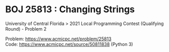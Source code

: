 # BOJ 25813 : Changing Strings  
University of Central Florida > 2021 Local Programming Contest (Qualifying Round) - Problem 2  
  
Problem: https://www.acmicpc.net/problem/25813  
Code: https://www.acmicpc.net/source/50811838 (Python 3)
